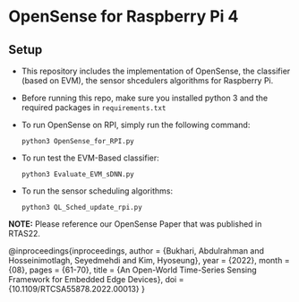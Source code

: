 # OpenSense for Raspberry Pi 4 
## Setup
- This repository includes the implementation of OpenSense, the classifier (based on EVM), the sensor shcedulers algorithms for Raspberry Pi.
- Before running this repo, make sure you installed python 3 and the required packages in `requirements.txt`
- To run OpenSense on RPI, simply run the following command:
  
      python3 OpenSense_for_RPI.py

- To run test the EVM-Based classifier:

      python3 Evaluate_EVM_sDNN.py
  
- To run the sensor scheduling algorithms:

      python3 QL_Sched_update_rpi.py

__NOTE:__ Please reference our OpenSense Paper that was published in RTAS22.

@inproceedings{inproceedings,
author = {Bukhari, Abdulrahman and Hosseinimotlagh, Seyedmehdi and Kim, Hyoseung},
year = {2022},
month = {08},
pages = {61-70},
title = {An Open-World Time-Series Sensing Framework for Embedded Edge Devices},
doi = {10.1109/RTCSA55878.2022.00013}
}
